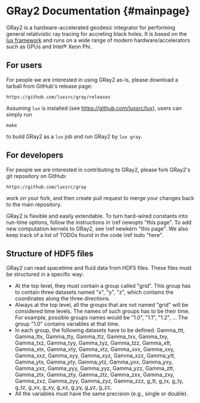 # GRay2 Documentation {#mainpage}

GRay2 is a hardware-accelerated geodesic integrator for performing
general relativistic ray tracing for accreting black holes.
It is based on the [lux framework](https://luxsrc.org) and runs on a
wide range of modern hardware/accelerators such as GPUs and Intel&reg;
Xeon Phi.

## For users

For people we are interested in using GRay2 as-is, please download a
tarball from GitHub's release page:

	https://github.com/luxsrc/gray/releases

Assuming `lux` is installed (see https://github.com/luxsrc/lux), users
can simply run

	make

to build GRay2 as a `lux` job and run GRay2 by `lux gray`.

## For developers

For people we are interested in contributing to GRay2, please fork
GRay2's git repository on GitHub:

	https://github.com/luxsrc/gray

work on your fork, and then create pull request to merge your changes
back to the main repository.

GRay2 is flexible and easily extendable.
To turn hard-wired constants into run-time options, follow the
instructions in \ref newopts "this page".
To add new computation kernels to GRay2, see \ref newkern "this page".
We also keep track of a list of TODOs found in the code \ref todo
"here".

## Structure of HDF5 files

GRay2 can read spacetime and fluid data from HDF5 files. These files must
be structured in a specific way:
* At the top level, they must contain a group called "grid". This group has to
  contain three datasets named "x", "y", "z", which contains the coordinates
  along the three directions.
* Always at the top level, all the groups that are not named "grid" will be
  considered time levels. The names of such groups has to be their time. For
  example, possible groups names would be "1.0", "1.1", "1.2", ... The group
  "1.0" contains variables at that time.
* In each group, the following datasets have to be defined. Gamma_ttt,
  Gamma_ttx, Gamma_tty, Gamma_ttz, Gamma_txx, Gamma_txy, Gamma_txz, Gamma_tyy,
  Gamma_tyz, Gamma_tzz, Gamma_xtt, Gamma_xtx, Gamma_xty, Gamma_xtz, Gamma_xxx,
  Gamma_xxy, Gamma_xxz, Gamma_xyy, Gamma_xyz, Gamma_xzz, Gamma_ytt, Gamma_ytx,
  Gamma_yty, Gamma_ytz, Gamma_yxx, Gamma_yxy, Gamma_yxz, Gamma_yyy, Gamma_yyz,
  Gamma_yzz, Gamma_ztt, Gamma_ztx, Gamma_zty, Gamma_ztz, Gamma_zxx, Gamma_zxy,
  Gamma_zxz, Gamma_zyy, Gamma_zyz, Gamma_zzz, g_tt, g_tx, g_ty, g_tz, g_xx,
  g_xy, g_xz, g_yy, g_yz, g_zz,
* All the variables must have the same precision (e.g., single or double).
